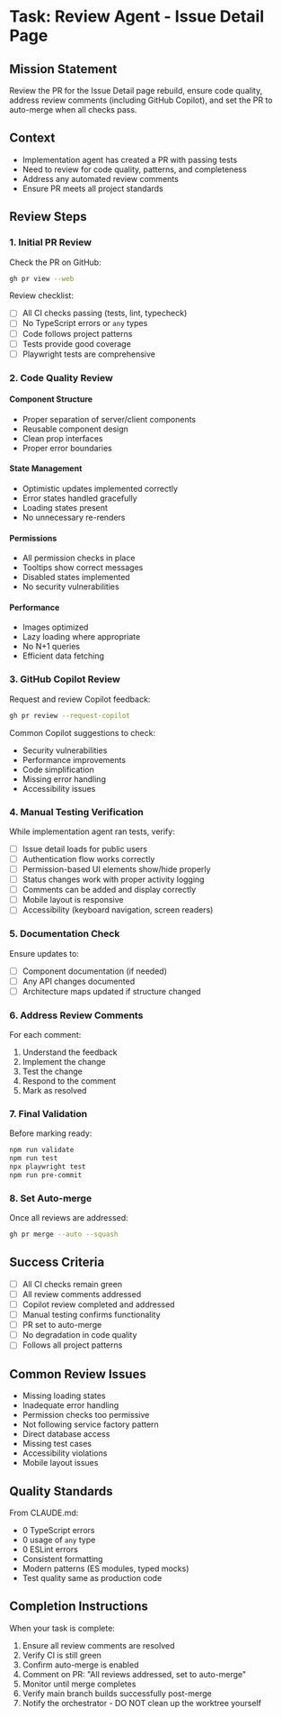 # Task: Review Agent - Issue Detail Page

## Mission Statement

Review the PR for the Issue Detail page rebuild, ensure code quality, address review comments (including GitHub Copilot), and set the PR to auto-merge when all checks pass.

## Context

- Implementation agent has created a PR with passing tests
- Need to review for code quality, patterns, and completeness
- Address any automated review comments
- Ensure PR meets all project standards

## Review Steps

### 1. Initial PR Review

Check the PR on GitHub:

```bash
gh pr view --web
```

Review checklist:

- [ ] All CI checks passing (tests, lint, typecheck)
- [ ] No TypeScript errors or `any` types
- [ ] Code follows project patterns
- [ ] Tests provide good coverage
- [ ] Playwright tests are comprehensive

### 2. Code Quality Review

#### Component Structure

- Proper separation of server/client components
- Reusable component design
- Clean prop interfaces
- Proper error boundaries

#### State Management

- Optimistic updates implemented correctly
- Error states handled gracefully
- Loading states present
- No unnecessary re-renders

#### Permissions

- All permission checks in place
- Tooltips show correct messages
- Disabled states implemented
- No security vulnerabilities

#### Performance

- Images optimized
- Lazy loading where appropriate
- No N+1 queries
- Efficient data fetching

### 3. GitHub Copilot Review

Request and review Copilot feedback:

```bash
gh pr review --request-copilot
```

Common Copilot suggestions to check:

- Security vulnerabilities
- Performance improvements
- Code simplification
- Missing error handling
- Accessibility issues

### 4. Manual Testing Verification

While implementation agent ran tests, verify:

- [ ] Issue detail loads for public users
- [ ] Authentication flow works correctly
- [ ] Permission-based UI elements show/hide properly
- [ ] Status changes work with proper activity logging
- [ ] Comments can be added and display correctly
- [ ] Mobile layout is responsive
- [ ] Accessibility (keyboard navigation, screen readers)

### 5. Documentation Check

Ensure updates to:

- [ ] Component documentation (if needed)
- [ ] Any API changes documented
- [ ] Architecture maps updated if structure changed

### 6. Address Review Comments

For each comment:

1. Understand the feedback
2. Implement the change
3. Test the change
4. Respond to the comment
5. Mark as resolved

### 7. Final Validation

Before marking ready:

```bash
npm run validate
npm run test
npx playwright test
npm run pre-commit
```

### 8. Set Auto-merge

Once all reviews are addressed:

```bash
gh pr merge --auto --squash
```

## Success Criteria

- [ ] All CI checks remain green
- [ ] All review comments addressed
- [ ] Copilot review completed and addressed
- [ ] Manual testing confirms functionality
- [ ] PR set to auto-merge
- [ ] No degradation in code quality
- [ ] Follows all project patterns

## Common Review Issues

- Missing loading states
- Inadequate error handling
- Permission checks too permissive
- Not following service factory pattern
- Direct database access
- Missing test cases
- Accessibility violations
- Mobile layout issues

## Quality Standards

From CLAUDE.md:

- 0 TypeScript errors
- 0 usage of `any` type
- 0 ESLint errors
- Consistent formatting
- Modern patterns (ES modules, typed mocks)
- Test quality same as production code

## Completion Instructions

When your task is complete:

1. Ensure all review comments are resolved
2. Verify CI is still green
3. Confirm auto-merge is enabled
4. Comment on PR: "All reviews addressed, set to auto-merge"
5. Monitor until merge completes
6. Verify main branch builds successfully post-merge
7. Notify the orchestrator - DO NOT clean up the worktree yourself
